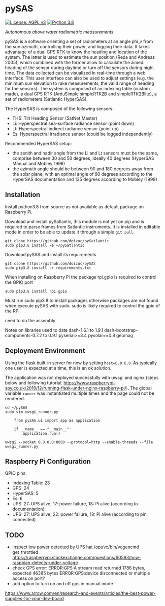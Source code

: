 pySAS
=====
[![License: AGPL v3](https://img.shields.io/badge/License-AGPLv3-blue.svg)](https://www.gnu.org/licenses/agpl-3.0)
[![Python 3.8](https://img.shields.io/badge/Python-3.8-blue.svg)](https://www.python.org/downloads/)

_Autonomous above water radiometric measurements_

pySAS is a software orienting a set of radiometers at an angle phi_v from the sun azimuth, controlling their power, and logging their data. It takes advantage of a dual GPS RTK to know the heading and location of the system. The latter is used to estimate the sun position (Reda and Andreas 2005), which combined with the former allow to calculate the aimed heading of the sensor during daytime or turn off the sensors during night time. The data collected can be visualized in real-time through a web interface. This user interface can also be used to adjust settings (e.g. the minimum sun elevation to rake measurements, the valid range of heading for the sensors). The system is composed of an indexing table (custom made), a dual GPS RTK (ArduSimple simpleRTK2B and simpleRTK2Blite), a set of radiometers (Satlantic HyperSAS).

The HyperSAS is composed of the following sensors:
  + THS: Tilt Heading Sensor (SatNet Master)
  + Li: Hyperspectral sea-surface radiance sensor (point down)
  + Lt: Hyperspectral indirect radiance sensor (point up)
  + Es: Hyperspectral irradiance sensor (could be logged independently)
  
 Recommended HyperSAS setup:
  + the zenith and nadir angle from the Li and Lt sensors must be the same, comprise between 30 and 50 degrees, ideally 40 degrees (HyperSAS Manual and Mobley 1999)
  + the azimuth angle should be between 90 and 180 degrees away from the solar plane, with an optimal angle of 90 degrees according to the HyperSAS documentation and 135 degrees according to Mobley (1999)
  
## Installation
Install python3.8 from source as not available as default package on Raspberry Pi.


Download and install pySatlantic, this module is not yet on pip and is required to parse frames from Satlantic instruments. It is installed in editable mode in order to be able to update it through a simple `git pull`.

    git clone https://github.com/doizuc/pySatlantic
    sudo pip3.8 install -e ~/pySatlantic

Download pySAS and install its requirements    

    git clone https://github.com/doizuc/pySAS
    sudo pip3.8 install -r requirements.txt

When installing on Raspberry Pi the package rpi.gpio is required to control the GPIO port

    sudo pip3.8 install rpi.gpio

Must run sudo pip3.8 to install packages otherwise packages are not found when execute pySAS with sudo.
sudo is likely required to control the gpio of the RPi.

need to do the assembly

Notes on libraries used to date
dash-1.6.1 to 1.9.1
dash-bootstrap-components-0.7.2 to 0.9.1
pyserial>=3.4
pysolar==0.8
geomag
    
## Deployment Environment
Using the flask built-in server for now by setting `host=0.0.0.0`. As typically one user is expected at a time, this is an ok solution.

The application was not deployed successfully with uwsgi and nginx (steps below and following tutorial: https://www.raspberrypi-spy.co.uk/2018/12/running-flask-under-nginx-raspberry-pi/). The global variable `runner` was instantiated multiple times and the page could not be rendered.

    cd ~/pySAS
    sudo vim uwsgi_runner.py
    
        from pySAS.ui import app as application

        if __name__ == "__main__":
            application.run()
            
    uwsgi --socket 0.0.0.0:8000 --protocol=http --enable-threads --file uwsgi_runner.py 
    
## Raspberry Pi Configuration

GPIO pins:
  + Indexing Table: 23
  + GPS: 24
  + HyperSAS: 5
  + Es: 6
  + UPS: 27: UPS alive, 17: power failure, 18: Pi alive (according to documentation)
  + UPS: 27: UPS alive, 22: power failure, 18: Pi alive (according to pin connected)


## TODO
  + inspect low power detected by UPS hat
      /opt/vc/bin/vcgencmd get_throttled
      https://raspberrypi.stackexchange.com/questions/60593/how-raspbian-detects-under-voltage
  + check GPS error:
      ERROR:GPS:A stream read returned 1786 bytes, expected 46385 bytes
      ERROR:GPS:device disconnected or multiple access on port?
  + add option to turn on and off gps in manual mode
  
  https://www.arrow.com/en/research-and-events/articles/the-best-power-supplies-for-your-dev-board


